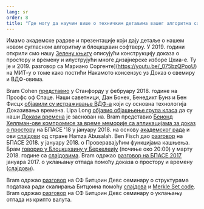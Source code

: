 ```yaml
---
lang: sr
order: 8
title: "Где могу да научим више о техничким детаљима вашег алгоритма сагласности?"
---
```


Имамо академске радове и презентације који дају детаље о нашем новом сугласном алгоритму и блоцкцхаин софтверу.
У 2019. години открили смо нашу [Зелену књигу](https://www.olive.net/assets/oliveGreenPaper.pdf) описујући конструкцију доказа о простору и времену и илуструјући многе дизајнерске изборе Цхиа-е.
Ту је и 2019. разговор са Мариано Соргенте](https://youtu.be/_075bzQPooU)
на МИТ-у о томе како постићи Накамото консензус уз Доказ о свемиру и ВДФ-овима.

Bram Cohen [представио](https://www.youtube.com/watch?v=2Zlcgt8FVz4) у Станфорду у фебруару 2018. године на Проофс оф Спаце. Наши саветници, Дан Бонех, Бенедикт Бунз и Бен Фисцх [објавили су истраживање ВДФ-а](https://eprint.iacr.org/2018/712.pdf) који су основна технологија Доказивања времена.
Lipa Long [објавио објашњење група класа](https://github.com/olive-Network/vdf-competition/blob/master/classgroups.pdf) да су наши [Докази времена](https://eprint.iacr.org/2018/627.pdf) је заснован на. Bram представио [Беионд Хеллман-ове компромисе за време меморије са апликацијама за доказ о простору](https://www.youtube.com/watch?v=iqxkO7C-cyk) на БПАСЕ '18 у јануару 2018. на основу [академског рада](https://eprint.iacr.org/2017/893) и ови [слајдови](https://view.publitas.com/olive-network/pbase18slides/page/1) од стране Hamza Abusalah. Ben Fisch дао [разговор](https://www.youtube.com/watch?v=qUoagL7OZ1k&feature=youtu.be) на БПАСЕ 2018. у јануару 2018. о Проверавајућим функцијама кашњења. Брам [говорио у Блоцкцхаину у Беркелеију](https://www.facebook.com/BlockchainatBerkeley/videos/2006069823011271/) (почиње око 20:00) у марту 2018. године са [слајдовима](https://cyber.stanford.edu/sites/g/files/sbiybj9936/f/bramcohen.pdf). Bram одржао [разговор на БПАСЕ 2017](https://www.youtube.com/watch?v=aYG0NxoG7yw) јануара 2017. о уклањању отпада помоћу доказа о простору и времену ([слајдови](https://cyber.stanford.edu/sites/g/files/sbiybj9936/f/bramcohen.pdf)).

Bram одржао [разговор](https://www.youtube.com/watch?v=zZaB4hM8SQ4) на СФ Битцоин Девс семинару о структурама података ради скалирања Битцоина помоћу [слајдова](https://view.publitas.com/olive-network/bitcoin_data_structures/) и [Merkle Set code](https://github.com/bramcohen/MerkleSet). Bram одржао [разговор](https://www.youtube.com/watch?v=zZaB4hM8SQ4) на СФ Битцоин Девс семинару о уклањању отпада из крипто валута.
